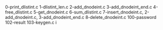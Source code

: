0-print_dlistint.c
1-dlistint_len.c
2-add_dnodeint.c
3-add_dnodeint_end.c
4-free_dlistint.c
5-get_dnodeint.c
6-sum_dlistint.c
7-insert_dnodeint.c, 2-add_dnodeint.c, 3-add_dnodeint_end.c
8-delete_dnodeint.c
100-password
102-result
103-keygen.c
i
